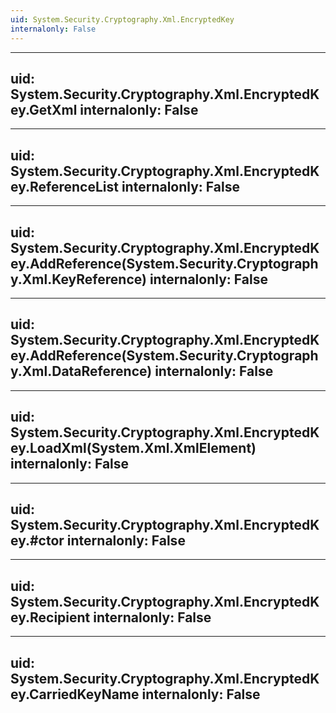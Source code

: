 ```yaml
---
uid: System.Security.Cryptography.Xml.EncryptedKey
internalonly: False
---
```


---
uid: System.Security.Cryptography.Xml.EncryptedKey.GetXml
internalonly: False
---

---
uid: System.Security.Cryptography.Xml.EncryptedKey.ReferenceList
internalonly: False
---

---
uid: System.Security.Cryptography.Xml.EncryptedKey.AddReference(System.Security.Cryptography.Xml.KeyReference)
internalonly: False
---

---
uid: System.Security.Cryptography.Xml.EncryptedKey.AddReference(System.Security.Cryptography.Xml.DataReference)
internalonly: False
---

---
uid: System.Security.Cryptography.Xml.EncryptedKey.LoadXml(System.Xml.XmlElement)
internalonly: False
---

---
uid: System.Security.Cryptography.Xml.EncryptedKey.#ctor
internalonly: False
---

---
uid: System.Security.Cryptography.Xml.EncryptedKey.Recipient
internalonly: False
---

---
uid: System.Security.Cryptography.Xml.EncryptedKey.CarriedKeyName
internalonly: False
---
